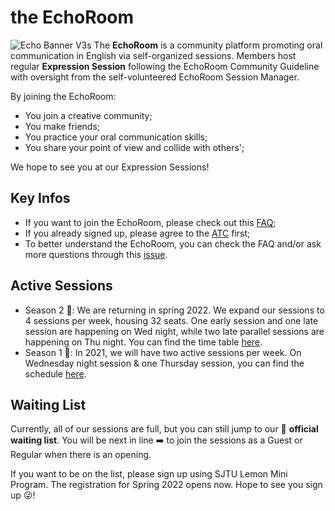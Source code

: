 # the EchoRoom
![Echo Banner V3s](https://user-images.githubusercontent.com/22267254/154969898-f9102298-c21a-42c1-bd2b-bb8c9628c0da.jpg)
The **EchoRoom** is a community platform promoting oral communication in English via self-organized sessions. Members host regular **Expression Session** following the EchoRoom Community Guideline with oversight from the self-volunteered EchoRoom Session Manager.

By joining the EchoRoom:
- You join a creative community;
- You make friends;
- You practice your oral communication skills;
- You share your point of view and collide with others';

We hope to see you at our Expression Sessions!

## Key Infos
* If you want to join the EchoRoom, please check out this [FAQ](https://github.com/ChenxiSSS/theEchoRoom/blob/QQ/FAQ.md#how-do-i-sign-up);
* If you already signed up, please agree to the [ATC](https://github.com/ChenxiSSS/theEchoRoom/blob/QQ/AGREE%20TO%20CONTINUE.md) first;
* To better understand the EchoRoom, you can check the FAQ and/or ask more questions through this [issue](https://github.com/ChenxiSSS/theEchoRoom/issues/7).

## Active Sessions
* Season 2 :green_heart:: We are returning in spring 2022. We expand our sessions to 4 sessions per week, housing 32 seats. One early session and one late session are happening on Wed night, while two late parallel sessions are happening on Thu night. You can find the time table [here](https://github.com/ChenxiSSS/theEchoRoom/blob/QQ/Time%20Table%20%7C%20Season%202.md).
* Season 1 :blue_heart:: In 2021, we will have two active sessions per week. On Wednesday night session & one Thursday session, you can find the schedule [here](https://github.com/ChenxiSSS/theEchoRoom/blob/QQ/Time%20Table%20%7C%20Season%201.md).

## Waiting List
Currently, all of our sessions are full, but you can still jump to our :raising_hand: **official waiting list**. You will be next in line :arrow_right: to join the sessions as a Guest or Regular when there is an opening. 

If you want to be on the list, please sign up using SJTU Lemon Mini Program. The registration for Spring 2022 opens now. Hope to see you sign up :stuck_out_tongue_winking_eye:!
